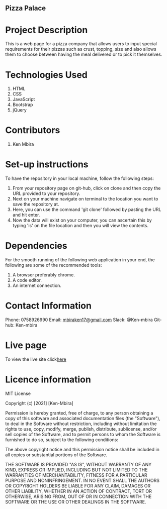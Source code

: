 ## Pizza Palace

# Project Description
This is a web page for a pizza company that allows users to input special requirements for their pizzas such as crust, topping, size and also allows them to choose between having the meal delivered or to pick it themselves.

# Technologies Used 
1. HTML
2. CSS
3. JavaScript
4. Bootstrap
5. jQuery

# Contributors
1. Ken Mbira

# Set-up instructions
To have the repository in your local machine, follow the following steps:
1. From your repository page on git-hub, click on clone and then copy the URL provided to your repository.
2. Next on your machine navigate on terminal to the location you want to save the repository at.
3. Here, you can use the command 'git clone' followed by pasting the URL and hit enter.
4. Now the data will exist on your computer, you can ascertain this by typing 'ls' on the file location and then you will view the contents.

# Dependencies
For the smooth running of the following web application in your end, the following are some of the recommended tools:
1. A browser preferably chrome.
2. A code editor.
3. An internet connection.

# Contact Information
Phone: 0758926990
Email: mbiraken17@gmail.com
Slack: @Ken-mbira
Git-hub: Ken-mbira

# Live page
To view the live site click[here](https://ken-mbira.github.io/Pizza-palace/)

# Licence information
MIT License

Copyright (c) [2021] [Ken-Mbira]

Permission is hereby granted, free of charge, to any person obtaining a copy
of this software and associated documentation files (the "Software"), to deal
in the Software without restriction, including without limitation the rights
to use, copy, modify, merge, publish, distribute, sublicense, and/or sell
copies of the Software, and to permit persons to whom the Software is
furnished to do so, subject to the following conditions:

The above copyright notice and this permission notice shall be included in all
copies or substantial portions of the Software.

THE SOFTWARE IS PROVIDED "AS IS", WITHOUT WARRANTY OF ANY KIND, EXPRESS OR
IMPLIED, INCLUDING BUT NOT LIMITED TO THE WARRANTIES OF MERCHANTABILITY,
FITNESS FOR A PARTICULAR PURPOSE AND NONINFRINGEMENT. IN NO EVENT SHALL THE
AUTHORS OR COPYRIGHT HOLDERS BE LIABLE FOR ANY CLAIM, DAMAGES OR OTHER
LIABILITY, WHETHER IN AN ACTION OF CONTRACT, TORT OR OTHERWISE, ARISING FROM,
OUT OF OR IN CONNECTION WITH THE SOFTWARE OR THE USE OR OTHER DEALINGS IN THE
SOFTWARE.

